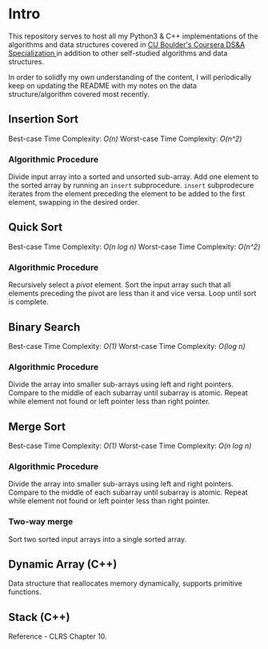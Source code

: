 # Intro
This repository serves to host all my Python3 & C++ implementations of the algorithms and data structures covered in <a href="https://www.coursera.org/specializations/boulder-data-structures-algorithms"> CU Boulder's Coursera DS&A Specialization </a> in addition to other self-studied algorithms and data structures.

In order to solidfy my own understanding of the content, I will periodically keep on updating the README with my notes on the data structure/algorithm covered most recently.

## Insertion Sort
Best-case Time Complexity: *O(n)*
Worst-case Time Complexity: *O(n^2)*
### Algorithmic Procedure
Divide input array into a sorted and unsorted sub-array.
Add one element to the sorted array by running an `insert` subprocedure.
`insert` subprodecure iterates from the element preceding the element to be added to the first element, swapping in the desired order.



## Quick Sort
Best-case Time Complexity: *O(n log n)*
Worst-case Time Complexity: *O(n^2)*
### Algorithmic Procedure
Recursively select a *pivot* element. Sort the input array such that all elements preceding the pivot are less than it and vice versa. Loop until sort is complete.



## Binary Search
Best-case Time Complexity: *O(1)*
Worst-case Time Complexity: *O(log n)*
### Algorithmic Procedure
Divide the array into smaller sub-arrays using left and right pointers. Compare to the middle of each subarray until subarray is atomic. Repeat while element not found or left pointer less than right pointer.



## Merge Sort
Best-case Time Complexity: *O(1)*
Worst-case Time Complexity: *O(n log n)*
### Algorithmic Procedure
Divide the array into smaller sub-arrays using left and right pointers. Compare to the middle of each subarray until subarray is atomic. Repeat while element not found or left pointer less than right pointer.

### Two-way merge
Sort two sorted input arrays into a single sorted array.

## Dynamic Array (C++)
Data structure that reallocates memory dynamically, supports primitive functions.

## Stack (C++)
Reference - CLRS Chapter 10.

